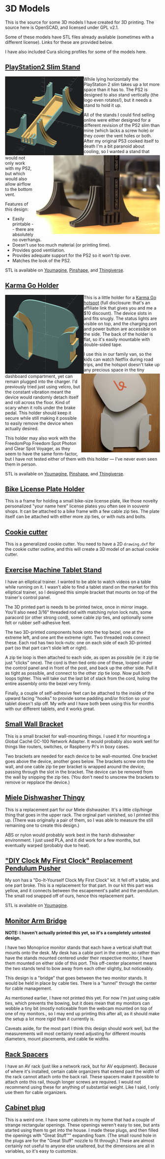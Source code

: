 3D Models
=========

This is the source for some 3D models I have created for 3D printing. The
source here is OpenSCAD, and licensed under GPL v2.1.

Some of these models have STL files already available (sometimes with a different
license). Links for these are provided below.

I have also included Cura slicing profiles for some of the models here.

## [PlayStation2 Slim Stand](ps2-slim-stand/)

<a href="ps2-slim-stand/render.png"><img alt="Render" src="ps2-slim-stand/render.png" height=256 align=left></a>
<a href="ps2-slim-stand/photo.jpg" ><img alt="Photo" src="ps2-slim-stand/photo.jpg" height=256 align=right></a>

While lying horizontally the PlayStation 2 slim takes up a lot more space than
it has to. The PS2 is designed to also stand vertically (the logo even
rotates!), but it needs a stand to hold it up.

All of the stands I could find selling online were either designed for a
different revision of the PS2 slim than mine (which lacks a screw hole) or they
cover the vent holes or both. After my original PS3 cooked itself to death I'm
a bit paranoid about cooling, so I wanted a stand that would not only work with
my PS2, but which would also allow airflow to the bottom vent.

Features of this design:

- Easily printable -- there are absolutely no overhangs.
- Doesn't use too much material (or printing time).
- Provides good ventilation.
- Provides adequate support for the PS2 so it won't tip over.
- Matches the look of the PS2.

STL is available on
[Youmagine](https://www.youmagine.com/designs/playstation2-slim-stand),
[Pinshape](https://pinshape.com/items/5508-3d-printed-playstation2-slim-stand),
and
[Thingiverse](http://www.thingiverse.com/thing:1606616).

## [Karma Go Holder](karma-go-holder/)

<a href="karma-go-holder/render.png"><img alt="Render" src="karma-go-holder/render.png" height=256 align=left></a>
<a href="karma-go-holder/photo.jpg" ><img alt="Photo" src="karma-go-holder/photo.jpg" height=256 align=right></a>

This is a little holder for a [Karma Go
hotspot](https://yourkarma.com/invite/lauren7892) (full disclosure: that's an
affiliate link that gives you and me a $10 discount).  The device slots in and
fits snugly. The status lights are visible on top, and the charging port and
power button are accessible on the side. The back of the holder is flat, so
it's easily mountable with double-sided tape.

I use this in our family van, so the kids can watch Netflix during road trips,
and the hotspot doesn't take up any precious space in the tiny dashboard
compartment, yet can remain plugged into the charger. I'd previously tried just
using velcro, but the constant vibration meant the device would randomly detach
itself and roll across the floor. Kind of scary when it rolls under the brake
pedal. This holder should keep it secure while still making it possible to
easily remove the device when actually desired.

This holder may also work with the FreedomPop Freedom Spot Photon and Clear
Spot Voyager, as they seem to have the same form-factor, but I have not tested
either of them with this holder — I've never even seen them in person.

STL is available on
[Youmagine](https://www.youmagine.com/designs/karma-go-holder),
[Pinshape](https://pinshape.com/items/22385-3d-printed-karma-go-holder),
and
[Thingiverse](http://www.thingiverse.com/thing:1606543).


## [Bike License Plate Holder](bike-license-holder/)

This is a frame for holding a small bike-size license plate, like those novelty
personalized "your name here" license plates you often see in souvenir shops.
It can be attached to a bike frame with a few cable zip ties. The plate itself
can be attached with either more zip ties, or with nuts and bolts.


## [Cookie cutter](cookie-cutter/)

This is a generalized cookie cutter. You need to have a 2D `drawing.dxf` for
the cookie cutter outline, and this will create a 3D model of an actual cookie
cutter.


## [Exercise Machine Tablet Stand](exer-tablet-stand/)

I have an elliptical trainer. I wanted to be able to watch videos on a table while running on
it. I wasn't able to find a tablet stand on the market for this elliptical
trainer, so I designed this simple bracket that mounts on top of the trainer's
control panel.

The 3D printed part is needs to be printed twice, once in mirror image. You'll
also need 3/16" threaded rod with matching nylon lock nuts, some paracord (or
other strong cord), some cable zip ties, and optionally some felt or rubber
self-adhesive feet.

The two 3D-printed components hook onto the top bezel, one at the extreme left,
and one ant the extreme right. Two threaded rods connect these. Each rod has
two lock-nuts: one on each side of each 3D-printed part (so that part can't
slide left or right).

A zip tie loop is then attached to each side, as open
as possible (ie: it zip tie just "clicks" once). The cord is then tied onto
one of these, looped under the control panel and in front of the post, and back
up the other side. Pull it as tight as possible, and connect to the other zip
tie loop. Now pull both loops tighter. This will take out the last bit of slack
from the cord, holing the entire assembly onto the bezel very firmly.

Finally, a couple of self-adhesive feet can be attached to the inside of the
upward facing "hooks" to provide some padding and/or friction so your tablet
doesn't slip off. My wife and I have both been using this for months with our
different tablets, and it works great.

## [Small Wall Bracket](small-wall-bracket/)

This is a small bracket for wall-mounting things. I used it for mounting a
Global Caché GC-100 Network Adapter. It would probably also work well for
things like routers, switches, or Raspberry Pi's in boxy cases.

Two brackets are needed for each device to be wall-mounted. One bracket goes
above the device, another goes below.  The brackets screw onto the wall, and
one cable zip tie per bracket is wrapped around the device, passing through the
slot in the bracket. The device can be removed from the wall by snipping the
zip ties. (You don't need to unscrew the brackets to remove or repplace the
device.)

## [Miele Dishwasher Thingy](miele-dishwasher/)

This is a replacement part for our Miele dishwasher. It's a little clip/hinge
thing that goes in the upper rack.  The orginal part vanished, so I printed
this up. (There was originally a pair of them, so I was able to measure the
still remaining one to create this design.)

ABS or nylon would probably work best in the harsh dishwasher environment. I
just used PLA, and it did work for a few months, but eventually warped
(probably due to heat).


## ["DIY Clock My First Clock" Replacement Pendulum Pusher](diy-clock/)

My son has a "Do-It-Yourself Clock My First Clock" kit. It fell off a table,
and one part broke. This is a replacement for that part.  In our kit this part
was yellow, and it connects between the escapement's pallet and the pendulum.
The small rod snapped off of ours, hence this replacement part.


STL is available on
[Youmagine](https://www.youmagine.com/designs/diy-clock-my-first-clock-replacement-pendulum-pusher).


## [Monitor Arm Bridge](monitor-arm-bridge/)

**NOTE: I haven't actually printed this yet, so it's a completely untested
design.**

I have two Monoprice monitor stands that each have a vertical shaft that
mounts onto the desk. My desk has a cable port in the center, so rather than
have the stands mounted centered under their respective monitor, I have them
mounted on either side of this port. This off-center placement means the two
stands tend to bow away from each other slightly, but noticeably.

This design is a "bridge" that goes between the two monitor stands. It would
be held in place by cable ties. There is a "tunnel" through the center for
cable management.

As mentioned earlier, I have not printed this yet. For now I'm just using
cable ties, which prevents the bowing, but it does mean that my monitors can
wobble a tiny bit (mostly noticeable from the webcam mounted on top of one
of my monitors., so I may end up printing this after all, as it should make
the setup a lot more rigid than it currently is.

Caveats aside, for the most part I think this design should work well, but
the measurements will most certainly need adjusting for different mounts
diameters, mount placements, and cable tie widths.


## [Rack Spacers](rack-spacers/)

I have an AV rack (just like a network rack, but for AV equipment). Because of
where it's installed, certain cable organizers that extend past the width of
the rack cannot attach onto the back rail.
These spacers make it possible to attach onto this rail, though longer screws
are required. I would not recommend using these for anything of substantial
weight. Like I said, I only use them for cable organizers.


## [Cabinet plug](cabinet-plug/)

This is a weird one. I have some cabinets in my home that had a couple of strange
rectangular openings. These openings weren't easy to see, but ants started
using them to get into the house. I made these plugs, and then filled the
openings with "Great Stuff™" expanding foam. (The small round hole in the plugs
are for the "Great Stuff" nozzle to fit through.) These are almost certainly
not useful to anyone else unaltered, but the dimensions are all in variables,
so it's easy to customize.

